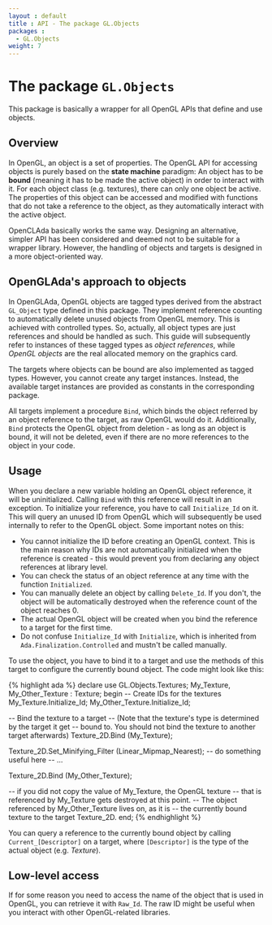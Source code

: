 ```yaml
---
layout : default
title : API - The package GL.Objects
packages :
  - GL.Objects
weight: 7
---
```


# The package `GL.Objects`

This package is basically a wrapper for all OpenGL APIs that define and use objects.

## Overview

In OpenGL, an object is a set of properties. The OpenGL API for accessing objects
is purely based on the __state machine__ paradigm: An object has to be __bound__
(meaning it has to be made the active object) in order to interact with it. For each
object class (e.g. textures), there can only one object be active. The properties
of this object can be accessed and modified with functions that do not take a
reference to the object, as they automatically interact with the active object.

OpenCLAda basically works the same way. Designing an alternative, simpler API has
been considered and deemed not to be suitable for a wrapper library. However, the
handling of objects and targets is designed in a more object-oriented way.

## OpenGLAda's approach to objects

In OpenGLAda, OpenGL objects are tagged types derived from the abstract `GL_Object`
type defined in this package. They implement reference counting to automatically
delete unused objects from OpenGL memory. This is achieved with controlled types.
So, actually, all object types are just references and should be handled as such.
This guide will subsequently refer to instances of these tagged types as
_object references_, while _OpenGL objects_ are the real allocated memory on the
graphics card.

The targets where objects can be bound are also implemented as tagged types.
However, you cannot create any target instances. Instead, the available target
instances are provided as constants in the corresponding package.

All targets implement a procedure `Bind`, which binds the object referred by an
object reference to the target, as raw OpenGL would do it. Additionally, `Bind`
protects the OpenGL object from deletion - as long as an object is bound, it will
not be deleted, even if there are no more references to the object in your code.

## Usage

When you declare a new variable holding an OpenGL object reference, it will
be uninitialized. Calling `Bind` with this reference will result in an exception.
To initialize your reference, you have to call `Initialize_Id` on it. This will
query an unused ID from OpenGL which will subsequently be used internally to refer
to the OpenGL object. Some important notes on this:

 * You cannot initialize the ID before creating an OpenGL context. This is the
   main reason why IDs are not automatically initialized when the reference is
   created - this would prevent you from declaring any object references at
   library level.
 * You can check the status of an object reference at any time with the function
   `Initialized`.
 * You can manually delete an object by calling `Delete_Id`. If you don't, the
   object will be automatically destroyed when the reference count of the
   object reaches 0.
 * The actual OpenGL object will be created when you bind the reference to a
   target for the first time.
 * Do not confuse `Initialize_Id` with `Initialize`, which is inherited from
   `Ada.Finalization.Controlled` and mustn't be called manually.

To use the object, you have to bind it to a target and use the methods of this
target to configure the currently bound object. The code might look like this:

{% highlight ada %}
declare
   use GL.Objects.Textures;
   My_Texture, My_Other_Texture : Texture;
begin
   -- Create IDs for the textures
   My_Texture.Initialize_Id;
   My_Other_Texture.Initialize_Id;

   -- Bind the texture to a target
   -- (Note that the texture's type is determined by the target it get
   -- bound to. You should not bind the texture to another target afterwards)
   Texture_2D.Bind (My_Texture);
   
   Texture_2D.Set_Minifying_Filter (Linear_Mipmap_Nearest);
   -- do something useful here
   -- ...
   
   Texture_2D.Bind (My_Other_Texture);
   
   -- if you did not copy the value of My_Texture, the OpenGL texture
   -- that is referenced by My_Texture gets destroyed at this point.
   -- The object referenced by My_Other_Texture lives on, as it is
   -- the currently bound texture to the target Texture_2D.
end;
{% endhighlight %}

You can query a reference to the currently bound object by calling
`Current_[Descriptor]` on a target, where `[Descriptor]` is the type of the
actual object (e.g. _Texture_).  

## Low-level access

If for some reason you need to access the name of the object that is used in
OpenGL, you can retrieve it with `Raw_Id`. The raw ID might be useful when
you interact with other OpenGL-related libraries.
